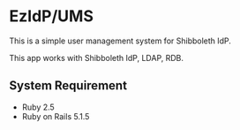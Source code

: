 # EzIdP/UMS
This is a simple user management system for Shibboleth IdP.

This app works with Shibboleth IdP, LDAP, RDB.

## System Requirement
* Ruby 2.5
* Ruby on Rails 5.1.5
